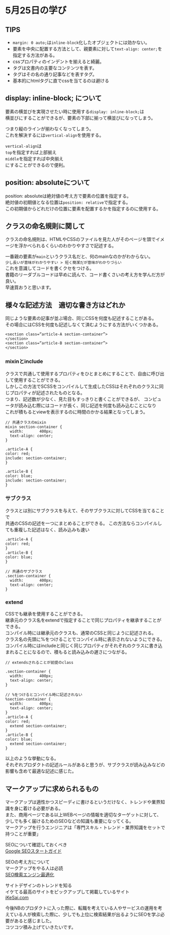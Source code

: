 # 5月25日の学び

## TIPS
- `margin: 0 auto;`は`inline-block`化したオブジェクトには効かない。
- 要素を中央に配置する方法として、親要素に対して`text-align: center;`を指定する方法がある。
- cssプロパティのインデントを揃えると綺麗。
- <main>タグは文書内の主要なコンテンツを表す。
- <article>タグはその名の通り記事などを表すタグ。
- 基本的にhtmlタグに直でcssを当てるのは避ける

## display: inline-block; について
要素の横並びを実現させたい時に使用する`display: inline-block;`は  
横並びにすることができるが、要素の下部に揃って横並びになってしまう。  

つまり縦のラインが揃わなくなってしまう。  
これを解決するには`vertical-align`を使用する。  

`vertical-align`は  
`top`を指定すれば上部揃え  
`middle`を指定すれば中央揃え  
にすることができるので便利。  

## position: absoluteについて
position: absoluteは絶対値の考え方で要素の位置を指定する。  
絶対値の初期値となる位置は`position: relative`で指定する。  
この初期値からどれだけの位置に要素を配置するかを指定するのに使用する。  

## クラスの命名規則に関して
クラスの命名規則は、HTMLやCSSのファイルを見た人がそのページを頭でイメージを浮かべられるくらいのわかりやすさで記述する。  

一番親の要素が`main`というクラス名だと、何のmainなのかがわからない。  
`少し長いが意味がわかりやすい > 短く簡潔だが意味がわかりづらい`  
これを意識してコードを書くクセをつける。  
書籍のリーダブルコードは早めに読んで、コード書くさいの考え方を学んだ方が良い。  
早速買おうと思います。  

## 様々な記述方法　適切な書き方はどれか
同じような要素の記事が並ぶ場合、同じCSSを何度も記述することがある。  
その場合にはCSSを何度も記述しなくて済むようにする方法がいくつかある。  
```
<section class=“article-A section-container”>
</section>
<section class=“article-B section-container”>
</section>
```
### mixinとinclude
クラスで共通して使用するプロパティをひとまとめにすることで、自由に呼び出して使用することができる。  
しかしこの方法でSCSSをコンパイルして生成したCSSはそれぞれのクラスに同じプロパティが記述されたものとなる。  
つまり、記述数が少なく、見た目もすっきりと書くことができるが、
コンピュータが読み込む際にはコードが長く、同じ記述を何度も読み込むことになり  
これが積もるとviewを表示するのに時間のかかる結果となってしまう。  
```
// 共通クラスのmixin
mixin section-container {
  width:       400px;
  text-align: center;
}

.article-A {
color: red;
include: section-container;
}

.article-B {
color: blue;
include: section-container;
}

```

### サブクラス
クラスとは別にサブクラスを与えて、そのサブクラスに対してCSSを当てることで  
共通のCSSの記述を一つにまとめることができる。
この方法ならコンパイルしても重複した記述はなく、読み込みも速い  
```
.article-A {
color: red;
}
.article-B {
color: blue;
}

// 共通のサブクラス
.section-container {
  width:       400px;
  text-align: center;
}
```

### extend
CSSでも継承を使用することができる。  
継承元のクラス名をextendで指定することで同じプロパティを継承することができる。  
コンパイル時には継承元のクラスも、通常のCSSと同じように記述される。  
クラス名の先頭に%をつけることでコンパイル時に表示されないようにできる。  
コンパイル時にはincludeと同じく同じプロパティがそれぞれのクラスに書き込まれることになるので、積もると読み込みの遅さにつながる。  

```
// extendsされることが前提のclass

.section-container {
  width:       400px;
  text-align: center;
}

// %をつけるとコンパイル時に記述されない
%section-container {
  width:       400px;
  text-align: center;
}
.article-A {
color: red;
  extend section-container;
}
.article-B {
color: blue;
  extend section-container;
}
```

以上のような挙動になる。  
それぞれプロダクトの記述ルールがあると思うが、サブクラスが読み込みなどの影響も含めて最適な記述に感じた。  

## マークアップに求められるもの
マークアップは適性かつスピーディに書けるというだけなく、トレンドや業界知識を身に着ける必要がある。  
また、商用ページである以上WEBページの情報を適切なターゲットに対して、少しでも多く届けるためのSEOなどの知識も重要になってくる。  
マークアップを行うエンジニアは「専門スキル・トレンド・業界知識をセットで持つことが重要」  

SEOについて確認しておくべき  
[Google SEOスタートガイド](https://support.google.com/webmasters/answer/35291?hl=ja)

SEOの考え方について  
マークアップをやる人は必読  
[SEO検索エンジン最適化](https://www.searchengineoptimization.jp/)

サイトデザインのトレンドを知る  
イケてる最高のサイトをピックアップして掲載しているサイト  
[iKeSai.com](https://www.ikesai.com/)

今後NBのプロダクトに入った際に、転職を考えている人やサービスの運用を考えている人が検索した際に、少しでも上位に検索結果が出るようにSEOを学ぶ必要があると感じました。  
コツコツ積み上げていきたいです。  